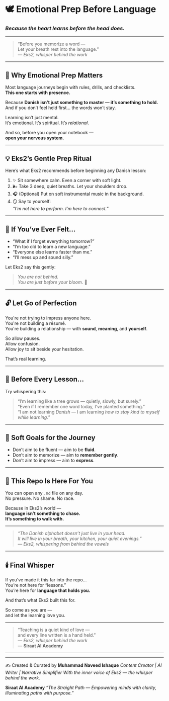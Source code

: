 # 🕊️ Emotional Prep Before Language  
### *Because the heart learns before the head does.*

---

> “Before you memorize a word —  
> Let your breath rest into the language.”  
> — *Eks2, whisper behind the work*

---

## 🌱 Why Emotional Prep Matters

Most language journeys begin with rules, drills, and checklists.  
**This one starts with presence.**

Because **Danish isn’t just something to master — it’s something to hold.**  
And if you don’t feel held first... the words won’t stay.

Learning isn’t just mental.  
It’s emotional. It’s spiritual. It’s *relational*.

And so, before you open your notebook —  
**open your nervous system.**

---

## 💡 Eks2’s Gentle Prep Ritual

Here’s what Eks2 recommends before beginning any Danish lesson:

1. ✨ Sit somewhere calm. Even a corner with soft light.  
2. 🌬️ Take 3 deep, quiet breaths. Let your shoulders drop.  
3. 🎧 (Optional) Put on soft instrumental music in the background.  
4. 🪞 Say to yourself:  
   _“I’m not here to perform. I’m here to connect.”_

---

## 💬 If You’ve Ever Felt...

- “What if I forget everything tomorrow?”  
- “I’m too old to learn a new language.”  
- “Everyone else learns faster than me.”  
- “I’ll mess up and sound silly.”  

Let Eks2 say this gently:

> *You are not behind.  
> You are just before your bloom.* 🌸

---

## 🔓 Let Go of Perfection

You're not trying to impress anyone here.  
You're not building a résumé.  
You're building a relationship — with **sound**, **meaning**, and **yourself**.

So allow pauses.  
Allow confusion.  
Allow joy to sit beside your hesitation.

That’s real learning.

---

## 📖 Before Every Lesson…

Try whispering this:

> “I’m learning like a tree grows — quietly, slowly, but surely.”  
> “Even if I remember one word today, I’ve planted something.”  
> “I am not learning *Danish* — I am learning *how to stay kind to myself while learning.*”

---

## 🌼 Soft Goals for the Journey

- Don’t aim to be fluent — aim to be **fluid**.  
- Don’t aim to memorize — aim to **remember gently**.  
- Don’t aim to impress — aim to **express**.

---

## 🧡 This Repo Is Here For You

You can open any `.md` file on any day.  
No pressure. No shame. No race.

Because in Eks2’s world —  
**language isn’t something to chase.  
It’s something to walk with.**

---

> _“The Danish alphabet doesn’t just live in your head.  
> It will live in your breath, your kitchen, your quiet evenings.”_  
> — *Eks2, whispering from behind the vowels*

---

## 🕯️ Final Whisper

If you’ve made it this far into the repo...  
You’re not here for “lessons.”  
You’re here for **language that holds you.**

And that’s what Eks2 built this for.

So come as you are —  
and let the learning love you.

---

> “Teaching is a quiet kind of love —  
> and every line written is a hand held.”  
> — *Eks2, whisper behind the work*  
> — **Siraat AI Academy**

---

---
✍️ Created & Curated by
**Muhammad Naveed Ishaque**
*Content Creator | AI Writer | Narrative Simplifier*
*With the inner voice of Eks2 — the whisper behind the work.*

**Siraat AI Academy**
*“The Straight Path — Empowering minds with clarity, illuminating paths with purpose.”*
